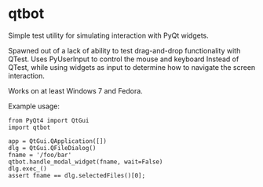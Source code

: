 qtbot
=====

Simple test utility for simulating interaction with PyQt widgets.

Spawned out of a lack of ability to test drag-and-drop functionality with QTest. Uses PyUserInput to control the mouse and keyboard Instead of QTest, while using widgets as input to determine how to navigate the screen interaction.

Works on at least Windows 7 and Fedora.

Example usage:

    from PyQt4 import QtGui
    import qtbot

    app = QtGui.QApplication([])
    dlg = QtGui.QFileDialog()
    fname = '/foo/bar'
    qtbot.handle_modal_widget(fname, wait=False)
    dlg.exec_()
    assert fname == dlg.selectedFiles()[0];
